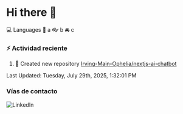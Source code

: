 # Hi there 👋

:computer: Languages
:pencil: a
:eyeglasses: b
:oncoming_automobile: c

### :zap: Actividad reciente
<!--RECENT_ACTIVITY:start-->
1. 📔 Created new repository [Irving-Main-Ophelia/nextjs-ai-chatbot](https://github.com/Irving-Main-Ophelia/nextjs-ai-chatbot)<br>
<!--RECENT_ACTIVITY:end-->
<!--RECENT_ACTIVITY:last_update-->
Last Updated: Tuesday, July 29th, 2025, 1:32:01 PM
<!--RECENT_ACTIVITY:last_update_end-->

### Vías de contacto

![LinkedIn](https://www.linkedin.com/in/irving-hernández-226846205/)
